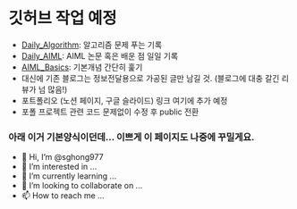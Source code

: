 # 깃허브 작업 예정

- [Daily_Algorithm](https://github.com/sghong977/Daily-Algorithm.git): 알고리즘 문제 푸는 기록
- [Daily_AIML](https://github.com/sghong977/Daily_AIML.git): AIML 논문 혹은 배운 점 일일 기록
- [AIML_Basics](https://github.com/sghong977/AIML_Basics.git): 기본개념 간단히 훑기
- 대신에 기존 블로그는 정보전달용으로 가공된 글만 남길 것. (블로그에 대충 갈긴 리뷰가 넘 많음!)
- 포트폴리오 (노션 페이지, 구글 슬라이드) 링크 여기에 추가 예정
- 포폴 프로젝트 관련 코드 문제없이 수정 후 public 전환

### 아래 이거 기본양식이던데... 이쁘게 이 페이지도 나중에 꾸밀게요.
- 👋 Hi, I’m @sghong977
- 👀 I’m interested in ...
- 🌱 I’m currently learning ...
- 💞️ I’m looking to collaborate on ...
- 📫 How to reach me ...

<!---
sghong977/sghong977 is a ✨ special ✨ repository because its `README.md` (this file) appears on your GitHub profile.
You can click the Preview link to take a look at your changes.
--->

